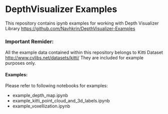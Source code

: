 # DepthVisualizer Examples

This repository contains ipynb examples for working with
Depth Visualizer Library
https://github.com/Navhkrin/DepthVisualizer-Examples

### Important Remider:
All the example data contained within this repository belongs to Kitti Dataset
http://www.cvlibs.net/datasets/kitti/
They are included for example purposes only.


#### Examples:
Please refer to following notebooks for examples:
- example_depth_map.ipynb
- example_kitti_point_cloud_and_3d_labels.ipynb
- example_voxellization.ipynb

